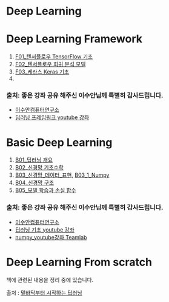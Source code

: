 # Deep Learning


# Deep Learning Framework
1. [F01_텐서플로우 TensorFlow 기초](https://www.youtube.com/watch?v=B961QM47g64&list=PL7ZVZgsnLwEHGS6EId3B_AnRYSCi_35rj&index=1)
2. [F02_텐서플로우 회귀 분석 모델](https://www.youtube.com/watch?v=ZmlqsOidnWw&list=PL7ZVZgsnLwEHGS6EId3B_AnRYSCi_35rj&index=2)
3. [F03_케라스 Keras 기초](https://www.youtube.com/watch?v=mzOpojTpliA&list=PL7ZVZgsnLwEHGS6EId3B_AnRYSCi_35rj&index=3)
4. 

### 출처: 좋은 강좌 공유 해주신 이수안님께 특별히 감사드립니다.
* [이수안컴퓨터연구소](http://suanlab.com/suan.html)
* [딥러닝 프레임워크 youtube 강좌](https://www.youtube.com/watch?v=B961QM47g64&list=PL7ZVZgsnLwEHGS6EId3B_AnRYSCi_35rj)

# Basic Deep Learning

1. [B01_딥러닝 개요](https://www.youtube.com/watch?v=0r_QueHF3Qg&list=PL7ZVZgsnLwEHTS9YdnJw3fYWRqy46cOVB)
2. [B02_신경망 기초수학](https://www.youtube.com/watch?v=RZB6fwX_ixY&list=PL7ZVZgsnLwEHTS9YdnJw3fYWRqy46cOVB&index=2)
3. [B03_신경망_데이터_표현](https://www.youtube.com/watch?v=RZB6fwX_ixY&list=PL7ZVZgsnLwEHTS9YdnJw3fYWRqy46cOVB&index=3),
   [B03_1_Numpy](https://www.youtube.com/watch?v=0uNh9qrFUJE&list=PLBHVuYlKEkULZLnKLzRq1CnNBOBlBTkqp&index=3)
5. [B04_신경망 구조](https://www.youtube.com/watch?v=kHXrjyqyfE4&list=PL7ZVZgsnLwEHTS9YdnJw3fYWRqy46cOVB&index=4)
6. [B05_모델 학습과 손실 함수](https://www.youtube.com/watch?v=9flte5nLbw8&list=PL7ZVZgsnLwEHTS9YdnJw3fYWRqy46cOVB&index=5)

### 출처: 좋은 강좌 공유 해주신 이수안님께 특별히 감사드립니다.
* [이수안컴퓨터연구소](http://suanlab.com/suan.html)
* [딥러닝 기초 youtube 강좌](https://www.youtube.com/watch?v=0r_QueHF3Qg&list=PL7ZVZgsnLwEHTS9YdnJw3fYWRqy46cOVB)
* [numpy_youtube강좌 Teamlab](https://www.youtube.com/playlist?list=PLBHVuYlKEkULZLnKLzRq1CnNBOBlBTkqp)

# Deep Learning From scratch

책에 관련된 내용을 정리 중에 있습니다. 

출처 : [밑바닥부터 시작하는 딥러닝](http://www.yes24.com/Product/Goods/34970929?pid=123487&cosemkid=go14913760296100498&gclid=Cj0KCQjwhr2FBhDbARIsACjwLo3_BlhIPtSbyTfGObDP39euVrzCyNUKzCJJJY1h__O0TOjepmBirPoaAvzDEALw_wcB)
